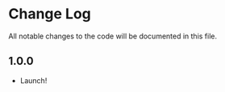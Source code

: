 # Change Log

All notable changes to the code will be documented in this file.

## 1.0.0

- Launch!
